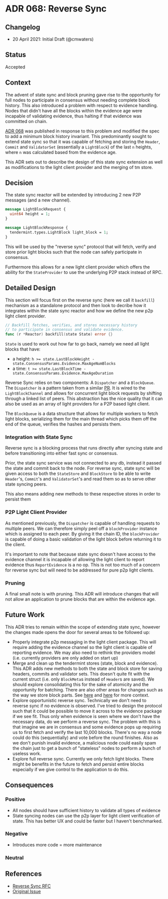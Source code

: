 # ADR 068: Reverse Sync

## Changelog

- 20 April 2021: Initial Draft (@cmwaters)

## Status

Accepted

## Context

The advent of state sync and block pruning gave rise to the opportunity for full nodes to participate in consensus without needing complete block history. This also introduced a problem with respect to evidence handling. Nodes that didn't have all the blocks within the evidence age were incapable of validating evidence, thus halting if that evidence was committed on chain.

[ADR 068](https://github.com/tendermint/tendermint/blob/main/docs/architecture/adr-068-reverse-sync.md) was published in response to this problem and modified the spec to add a minimum block history invariant. This predominantly sought to extend state sync so that it was capable of fetching and storing the `Header`, `Commit` and `ValidatorSet` (essentially a `LightBlock`) of the last `n` heights, where `n` was calculated based from the evidence age.

This ADR sets out to describe the design of this state sync extension as well as modifications to the light client provider and the merging of tm store.

## Decision

The state sync reactor will be extended by introducing 2 new P2P messages (and a new channel).

```protobuf
message LightBlockRequest {
  uint64 height = 1;
}

message LightBlockResponse {
  tendermint.types.LightBlock light_block = 1;
}
```

This will be used by the "reverse sync" protocol that will fetch, verify and store prior light blocks such that the node can safely participate in consensus.

Furthermore this allows for a new light client provider which offers the ability for the `StateProvider` to use the underlying P2P stack instead of RPC.

## Detailed Design

This section will focus first on the reverse sync (here we call it `backfill`) mechanism as a standalone protocol and then look to decribe how it integrates within the state sync reactor and how we define the new p2p light client provider.

```go
// Backfill fetches, verifies, and stores necessary history
// to participate in consensus and validate evidence.
func (r *Reactor) backfill(state State) error {}
```

`State` is used to work out how far to go back, namely we need all light blocks that have:
- a height: `h >= state.LastBlockHeight - state.ConsensusParams.Evidence.MaxAgeNumBlocks`
- a time: `t >= state.LastBlockTime - state.ConsensusParams.Evidence.MaxAgeDuration`

Reverse Sync relies on two components: A `Dispatcher` and a `BlockQueue`. The `Dispatcher` is a pattern taken from a similar [PR](https://github.com/tendermint/tendermint/pull/4508). It is wired to the `LightBlockChannel` and allows for concurrent light block requests by shifting through a linked list of peers. This abstraction has the nice quality that it can also be used as an array of light providers for a P2P based light client.

The `BlockQueue` is a data structure that allows for multiple workers to fetch light blocks, serializing them for the main thread which picks them off the end of the queue, verifies the hashes and persists them.

### Integration with State Sync

Reverse sync is a blocking process that runs directly after syncing state and before transitioning into either fast sync or consensus.

Prior, the state sync service was not connected to any db, instead it passed the state and commit back to the node. For reverse sync, state sync will be given access to both the `StateStore` and `BlockStore` to be able to write `Header`'s, `Commit`'s and `ValidatorSet`'s and read them so as to serve other state syncing peers.

This also means adding new methods to these respective stores in order to persist them

### P2P Light Client Provider

As mentioned previously, the `Dispatcher` is capable of handling requests to multiple peers. We can therefore simply peel off a `blockProvider` instance which is assigned to each peer. By giving it the chain ID, the `blockProvider` is capable of doing a basic validation of the light block before returning it to the client.

It's important to note that because state sync doesn't have access to the evidence channel it is incapable of allowing the light client to report evidence thus `ReportEvidence` is a no op. This is not too much of a concern for reverse sync but will need to be addressed for pure p2p light clients.

### Pruning

A final small note is with pruning. This ADR will introduce changes that will not allow an application to prune blocks that are within the evidence age.

## Future Work

This ADR tries to remain within the scope of extending state sync, however the changes made opens the door for several areas to be followed up:
- Properly integrate p2p messaging in the light client package. This will require adding the evidence channel so the light client is capable of reporting evidence. We may also need to rethink the providers model (i.e. currently providers are only added on start up)
- Merge and clean up the tendermint stores (state, block and evidence). This ADR adds new methods to both the state and block store for saving headers, commits and validator sets. This doesn't quite fit with the current struct (i.e. only `BlockMeta`s instead of `Header`s are saved). We should explore consolidating this for the sake of atomicity and the opportunity for batching. There are also other areas for changes such as the way we store block parts. See [here](https://github.com/tendermint/tendermint/issues/5383) and [here](https://github.com/tendermint/tendermint/issues/4630) for more context.
- Explore opportunistic reverse sync. Technically we don't need to reverse sync if no evidence is observed. I've tried to design the protocol such that it could be possible to move it across to the evidence package if we see fit. Thus only when evidence is seen where we don't have the necessary data, do we perform a reverse sync. The problem with this is that imagine we are in consensus and some evidence pops up requiring us to first fetch and verify the last 10,000 blocks. There's no way a node could do this (sequentially) and vote before the round finishes. Also as we don't punish invalid evidence, a malicious node could easily spam the chain just to get a bunch of "stateless" nodes to perform a bunch of useless work.
- Explore full reverse sync. Currently we only fetch light blocks. There might be benefits in the future to fetch and persist entire blocks especially if we give control to the application to do this.

## Consequences

### Positive

- All nodes should have sufficient history to validate all types of evidence
- State syncing nodes can use the p2p layer for light client verification of state. This has better UX and could be faster but I haven't benchmarked.

### Negative

- Introduces more code = more maintenance

### Neutral

## References

- [Reverse Sync RFC](https://github.com/tendermint/tendermint/blob/main/docs/architecture/adr-068-reverse-sync.md)
- [Original Issue](https://github.com/tendermint/tendermint/issues/5617)
